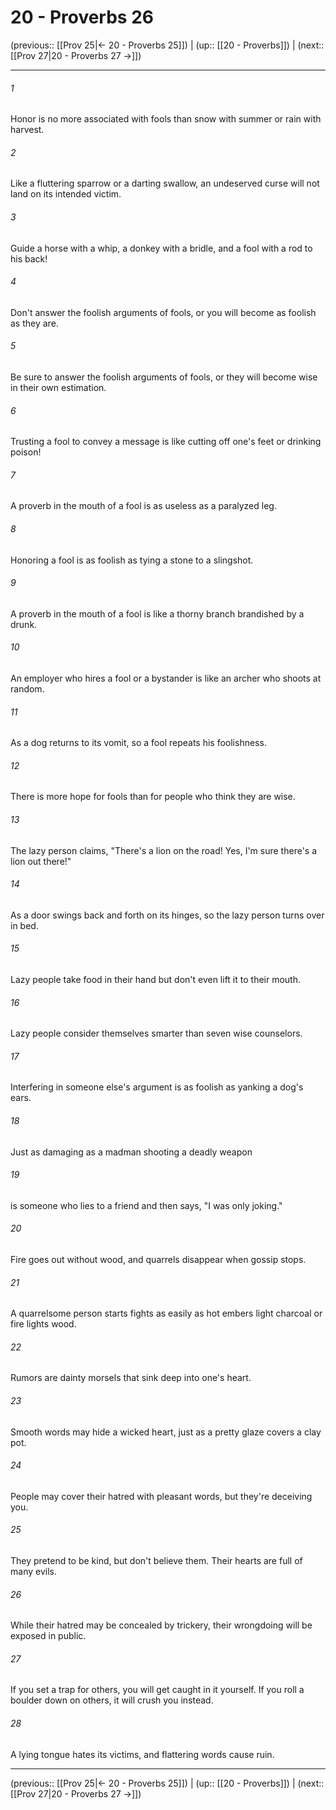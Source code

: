 # 20 - Proverbs 26

(previous:: [[Prov 25|← 20 - Proverbs 25]]) | (up:: [[20 - Proverbs]]) | (next:: [[Prov 27|20 - Proverbs 27 →]])

***


###### 1 
Honor is no more associated with fools than snow with summer or rain with harvest. 

###### 2 
Like a fluttering sparrow or a darting swallow, an undeserved curse will not land on its intended victim. 

###### 3 
Guide a horse with a whip, a donkey with a bridle, and a fool with a rod to his back! 

###### 4 
Don't answer the foolish arguments of fools, or you will become as foolish as they are. 

###### 5 
Be sure to answer the foolish arguments of fools, or they will become wise in their own estimation. 

###### 6 
Trusting a fool to convey a message is like cutting off one's feet or drinking poison! 

###### 7 
A proverb in the mouth of a fool is as useless as a paralyzed leg. 

###### 8 
Honoring a fool is as foolish as tying a stone to a slingshot. 

###### 9 
A proverb in the mouth of a fool is like a thorny branch brandished by a drunk. 

###### 10 
An employer who hires a fool or a bystander is like an archer who shoots at random. 

###### 11 
As a dog returns to its vomit, so a fool repeats his foolishness. 

###### 12 
There is more hope for fools than for people who think they are wise. 

###### 13 
The lazy person claims, "There's a lion on the road! Yes, I'm sure there's a lion out there!" 

###### 14 
As a door swings back and forth on its hinges, so the lazy person turns over in bed. 

###### 15 
Lazy people take food in their hand but don't even lift it to their mouth. 

###### 16 
Lazy people consider themselves smarter than seven wise counselors. 

###### 17 
Interfering in someone else's argument is as foolish as yanking a dog's ears. 

###### 18 
Just as damaging as a madman shooting a deadly weapon 

###### 19 
is someone who lies to a friend and then says, "I was only joking." 

###### 20 
Fire goes out without wood, and quarrels disappear when gossip stops. 

###### 21 
A quarrelsome person starts fights as easily as hot embers light charcoal or fire lights wood. 

###### 22 
Rumors are dainty morsels that sink deep into one's heart. 

###### 23 
Smooth words may hide a wicked heart, just as a pretty glaze covers a clay pot. 

###### 24 
People may cover their hatred with pleasant words, but they're deceiving you. 

###### 25 
They pretend to be kind, but don't believe them. Their hearts are full of many evils. 

###### 26 
While their hatred may be concealed by trickery, their wrongdoing will be exposed in public. 

###### 27 
If you set a trap for others, you will get caught in it yourself. If you roll a boulder down on others, it will crush you instead. 

###### 28 
A lying tongue hates its victims, and flattering words cause ruin.

***

(previous:: [[Prov 25|← 20 - Proverbs 25]]) | (up:: [[20 - Proverbs]]) | (next:: [[Prov 27|20 - Proverbs 27 →]])
